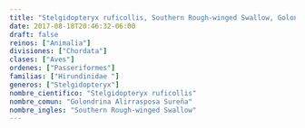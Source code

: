 ```yaml
---
title: "Stelgidopteryx ruficollis, Southern Rough-winged Swallow, Golondrina Alirrasposa Sureña"
date: 2017-08-18T20:46:32-06:00
draft: false
reinos: ["Animalia"]
divisiones: ["Chordata"]
clases: ["Aves"]
ordenes: ["Passeriformes"]
familias: ["Hirundinidae "]
generos: ["Stelgidopteryx"]
nombre_cientifico: "Stelgidopteryx ruficollis"
nombre_comun: "Golondrina Alirrasposa Sureña"
nombre_ingles: "Southern Rough-winged Swallow"
---
```

